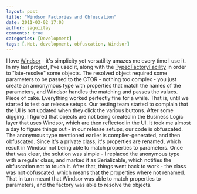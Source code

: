 ```yaml
---
layout: post
title: "Windsor Factories and Obfuscation"
date: 2011-03-02 17:03
author: saguiitay
comments: true
categories: [Development]
tags: [.Net, development, obfuscation, Windsor]
---
```

I love [Windsor](http://stw.castleproject.org/Windsor.MainPage.ashx) - it's simplicity yet versatility amazes me every time I use it.
 In my last project, I've used it, along with the [TypedFactoryFacility](http://stw.castleproject.org/Windsor.Typed-Factory-Facility.ashx) in order to "late-resolve" some objects. The resolved object required some parameters to be passed to the CTOR - nothing too complex - you just create an annonymous type with properties that match the names of the parameters, and Windsor handles the matching and passes the values. Piece of cake.
 Everything worked perfectly fine for a while. That is, until we started to test our release setups. Our testing team started to complain that the UI is not updated when they click the various buttons.
 After some digging, I figured that objects are not being created in the Business Logic layer that uses Windsor, which are then reflected in the UI.
 It took me almost a day to figure things out - in our release setups, our code is obfuscated. The anonymous type mentioned earlier is compiler-generated, and then obfuscated. Since it's a private class, it's properties are renamed, which result in Windsor not being able to match properties to parameters.
 Once that was clear, the solution was simple - I replaced the anonymous type with a regular class, and marked it as Serializable, which notifies the obfuscation not to touch it.
 After that, things went back to work - the class was not obfuscated, which means that the properties where not renamed. That in turn meant that Windsor was able to match properties to parameters, and the factory was able to resolve the objects.



